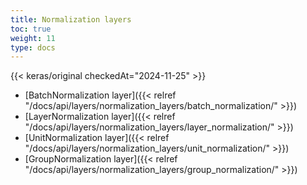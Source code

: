 ```yaml
---
title: Normalization layers
toc: true
weight: 11
type: docs
---
```


{{< keras/original checkedAt="2024-11-25" >}}

- [BatchNormalization layer]({{< relref "/docs/api/layers/normalization_layers/batch_normalization/" >}})
- [LayerNormalization layer]({{< relref "/docs/api/layers/normalization_layers/layer_normalization/" >}})
- [UnitNormalization layer]({{< relref "/docs/api/layers/normalization_layers/unit_normalization/" >}})
- [GroupNormalization layer]({{< relref "/docs/api/layers/normalization_layers/group_normalization/" >}})

